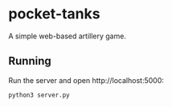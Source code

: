 # pocket-tanks

A simple web-based artillery game.

## Running

Run the server and open http://localhost:5000:

```bash
python3 server.py
```
